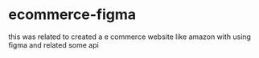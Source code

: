 # ecommerce-figma
this was related to created a e commerce website like amazon with using figma and related some api
